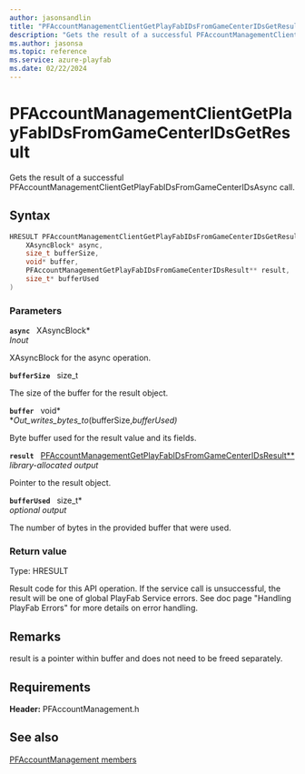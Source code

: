 ```yaml
---
author: jasonsandlin
title: "PFAccountManagementClientGetPlayFabIDsFromGameCenterIDsGetResult"
description: "Gets the result of a successful PFAccountManagementClientGetPlayFabIDsFromGameCenterIDsAsync call."
ms.author: jasonsa
ms.topic: reference
ms.service: azure-playfab
ms.date: 02/22/2024
---
```


# PFAccountManagementClientGetPlayFabIDsFromGameCenterIDsGetResult  

Gets the result of a successful PFAccountManagementClientGetPlayFabIDsFromGameCenterIDsAsync call.  

## Syntax  
  
```cpp
HRESULT PFAccountManagementClientGetPlayFabIDsFromGameCenterIDsGetResult(  
    XAsyncBlock* async,  
    size_t bufferSize,  
    void* buffer,  
    PFAccountManagementGetPlayFabIDsFromGameCenterIDsResult** result,  
    size_t* bufferUsed  
)  
```  
  
### Parameters  
  
**`async`** &nbsp; XAsyncBlock*  
*_Inout_*  
  
XAsyncBlock for the async operation.  
  
**`bufferSize`** &nbsp; size_t  
  
The size of the buffer for the result object.  
  
**`buffer`** &nbsp; void*  
*_Out_writes_bytes_to_(bufferSize,*bufferUsed)*  
  
Byte buffer used for the result value and its fields.  
  
**`result`** &nbsp; [PFAccountManagementGetPlayFabIDsFromGameCenterIDsResult**](../../pfaccountmanagementtypes/structs/pfaccountmanagementgetplayfabidsfromgamecenteridsresult.md)  
*library-allocated output*  
  
Pointer to the result object.  
  
**`bufferUsed`** &nbsp; size_t*  
*optional output*  
  
The number of bytes in the provided buffer that were used.  
  
  
### Return value
Type: HRESULT
  
Result code for this API operation. If the service call is unsuccessful, the result will be one of global PlayFab Service errors. See doc page "Handling PlayFab Errors" for more details on error handling.
  
## Remarks  
  
result is a pointer within buffer and does not need to be freed separately.
  
## Requirements  
  
**Header:** PFAccountManagement.h
  
## See also  
[PFAccountManagement members](../pfaccountmanagement_members.md)  

  
  
